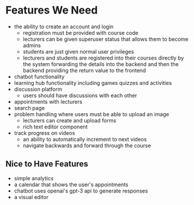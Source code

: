 # Features We Need
<!-- A Helpdesk Platform for College Students to Have Appointments with Lecturers -->

- the ability to create an account and login
  - registration must be provided with course code
  - lecturers can be given superuser status that allows them to become admins
  - students are just given normal user privileges
  - lecturers and students are registered into their courses directly by the system forwarding the details into the backend and then the backend providing the return value to the frontend
- chatbot functionality
- learning hub functionality including games quizzes and activities
- discussion platform
  - users should have discussions with each other     
- appointments with lecturers
- search page
- problem handling where users must be able to upload an image
  - lecturers can create and upload forms
  - rich text editor component
- track progress on videos
  - an ability to automatically increment to next videos
  - navigate backwards and forward through the course

## Nice to Have Features
- simple analytics
- a calendar that shows the user's appointments
- chatbot uses openai's gpt-3 api to generate responses
- a visual editor 